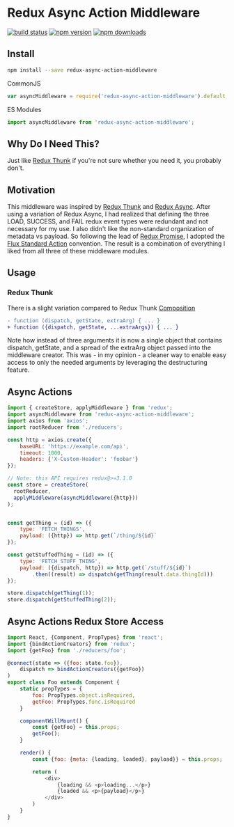 Redux Async Action Middleware
===================

[![build status](https://img.shields.io/travis/nharris85/redux-async-action-middleware/master.svg?style=flat-square)](https://travis-ci.org/nharris85/redux-async-action-middleware)
[![npm version](https://img.shields.io/npm/v/redux-async-action-middleware.svg?style=flat-square)](https://www.npmjs.com/packageredux-async-action-middleware)
[![npm downloads](https://img.shields.io/npm/dm/redux-async-action-middleware.svg?style=flat-square)](https://www.npmjs.com/package/redux-async-action-middleware)


## Install

```bash
npm install --save redux-async-action-middleware
```

CommonJS

```js
var asyncMiddleware = require('redux-async-action-middleware').default;
```

ES Modules
```js
import asyncMiddleware from 'redux-async-action-middleware';
```

## Why Do I Need This?

Just like [Redux Thunk](https://raw.githubusercontent.com/gaearon/redux-thunk) if you're not sure whether you need it, you probably don't.

## Motivation

This middleware was inspired by [Redux Thunk](https://raw.githubusercontent.com/gaearon/redux-thunk) and [Redux Async](https://github.com/symbiont-io/redux-async). After using a variation of Redux Async, I had realized that defining the three LOAD, SUCCESS, and FAIL redux event types were redundant and not necessary for my use. I also didn't like the non-standard organization of metadata vs payload. So following the lead of [Redux Promise](https://github.com/acdlite/redux-promise), I adopted the [Flux Standard Action](https://github.com/acdlite/flux-standard-action) convention. The result is a combination of everything I liked from all three of these middleware modules.

## Usage

### Redux Thunk

There is a slight variation compared to Redux Thunk [Composition](https://github.com/gaearon/redux-thunk#composition)

```diff
- function (dispatch, getState, extraArg) { ... }
+ function ({dispatch, getState, ...extraArgs}) { ... }
```

Note how instead of three arguments it is now a single object that contains dispatch, getState, and a spread of the extraArg object passed into the middleware creator. This was - in my opinion - a cleaner way to enable easy access to only the needed arguments by leveraging the destructuring feature.

## Async Actions

```js
import { createStore, applyMiddleware } from 'redux';
import asyncMiddleware from 'redux-async-action-middleware';
import axios from 'axios';
import rootReducer from './reducers';

const http = axios.create({
    baseURL: 'https://example.com/api',
    timeout: 1000,
    headers: {'X-Custom-Header': 'foobar'}
});

// Note: this API requires redux@>=3.1.0
const store = createStore(
  rootReducer,
  applyMiddleware(asyncMiddleware({http}))
);


const getThing = (id) => ({
    type: 'FETCH_THINGS',
    payload: ({http}) => http.get(`/thing/${id}`
});

const getStuffedThing = (id) => ({
    type: 'FETCH_STUFF_THING',
    payload: ({dispatch, http}) => http.get(`/stuff/${id}`)
        .then((result) => dispatch(getThing(result.data.thingId)))
});

store.dispatch(getThing(1));
store.dispatch(getStuffedThing(2));
```

## Async Actions Redux Store Access

```js
import React, {Component, PropTypes} from 'react';
import {bindActionCreators} from 'redux';
import {getFoo} from './reducers/foo';

@connect(state => ({foo: state.foo}),
    dispatch => bindActionCreators({getFoo})
)
export class Foo extends Component {
    static propTypes = {
        foo: PropTypes.object.isRequired,
        getFoo: PropTypes.func.isRequired
    }

    componentWillMount() {
        const {getFoo} = this.props;
        getFoo();
    }

    render() {
        const {foo: {meta: {loading, loaded}, payload}} = this.props;

        return (
            <div>
                {loading && <p>loading...</p>}
                {loaded && <p>{payload}</p>}
            </div>
        )
    }
}
```
